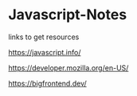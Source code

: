 # Javascript-Notes

links to get resources

https://javascript.info/

https://developer.mozilla.org/en-US/

https://bigfrontend.dev/
